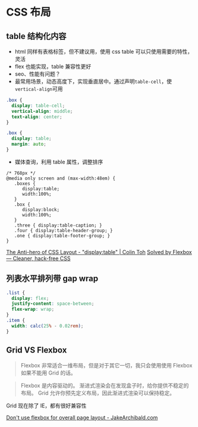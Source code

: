 # CSS 布局

## table 结构化内容

- html 同样有表格标签，但不建议用，使用 css table 可以只使用需要的特性，灵活
- flex 也能实现，table 兼容性更好
- seo、性能有问题？
- 最常用场景，动态高度下，实现垂直居中。通过声明`table-cell`，使`vertical-align`可用

```css
.box {
  display: table-cell;
  vertical-align: middle;
  text-align: center;
}

.box {
  display: table;
  margin: auto;
}
```

- 媒体查询，利用 table 属性，调整排序

```
/* 768px */
@media only screen and (max-width:48em) {
   .boxes {
      display:table;
      width:100%;
   }
   .box {
      display:block;
      width:100%;
   }
   .three { display:table-caption; }
   .four { display:table-header-group; }
   .one { display:table-footer-group; }
}
```

[The Anti-hero of CSS Layout - "display:table" | Colin Toh](https://colintoh.com/blog/display-table-anti-hero)
[Solved by Flexbox — Cleaner, hack-free CSS](https://philipwalton.github.io/solved-by-flexbox/)

## 列表水平排列带 gap wrap

```css
.list {
  display: flex;
  justify-content: space-between;
  flex-wrap: wrap;
}
.item {
  width: calc(25% - 0.02rem);
}
```

## Grid VS Flexbox

> Flexbox 非常适合一维布局，但是对于其它一切，我只会使用使用 Flexbox 如果不能用 Grid 的话。

> Flexbox 是内容驱动的。 渐进式渲染会在发现盒子时，给你提供不稳定的布局。 Grid 允许你预先定义布局，因此渐进式渲染可以保持稳定。

Grid 现在除了 IE，都有很好兼容性

[Don't use flexbox for overall page layout - JakeArchibald.com](https://jakearchibald.com/2014/dont-use-flexbox-for-page-layout/)

